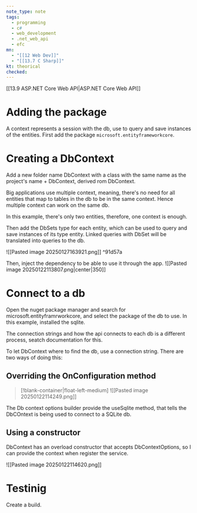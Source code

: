 ```yaml
---
note_type: note
tags:
  - programming
  - c#
  - web_development
  - .net_web_api
  - efc
mn:
  - "[[12 Web Dev]]"
  - "[[13.7 C Sharp]]"
kt: theorical
checked:
---
```

[[13.9 ASP.NET Core Web API|ASP.NET Core Web API]]

# Adding the package
A context represents a session with the db, use to query and save instances of the entities. First add the package `microsoft.entityframeworkcore`.

# Creating a DbContext
Add a new folder name DbContext with a class with the same name as the project's name + DbContext, derived rom DbContext.

Big applications use multiple context, meaning, there's no need for all entities that map to tables in the db to be in the same context. Hence multiple context can work on the same db. 

In this example, there's only two entities, therefore, one context is enough. 

Then add the DbSets type for each entity, which can be used to query and save instances of its type entity. Linked queries with DbSet will be translated into queries to the db.  

![[Pasted image 20250127163921.png]] ^91d57a

Then, inject the dependency to be able to use it through the app. 
![[Pasted image 20250122113807.png|center|350]]

# Connect to a db
Open the nuget package manager and search for microsoft.entityframrworkcore, and select the package of the db to use. In this example, installed the sqlite. 

The connection strings and how the api connects to each db is a different process, seatch documentation for this. 

To let DbContext where to find the db, use a connection string. There are two ways of doing this:
## Overriding the OnConfiguration method
>[!blank-container|float-left-medium]
>![[Pasted image 20250122114249.png]]

The Db context options builder provide the useSqlite method, that tells the DbCOntext is being used to connect to a SQLite db.





## Using a constructor
 DbContext has an overload constructor that accepts DbContextOptions, so I can provide the context when register the service.

![[Pasted image 20250122114620.png]]

# Testinig
Create a build.

